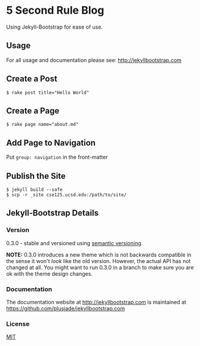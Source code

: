 # 5 Second Rule Blog

Using Jekyll-Bootstrap for ease of use.

## Usage

For all usage and documentation please see: <http://jekyllbootstrap.com>

## Create a Post

    $ rake post title="Hello World"

## Create a Page

    $ rake page name="about.md"

## Add Page to Navigation

Put `group: navigation` in the front-matter

## Publish the Site

    $ jekyll build --safe
    $ scp -r _site cse125.ucsd.edu:/path/to/site/

## Jekyll-Bootstrap Details

### Version

0.3.0 - stable and versioned using [semantic versioning](http://semver.org/).

**NOTE:** 0.3.0 introduces a new theme which is not backwards compatible in the sense it won't _look_ like the old version.
However, the actual API has not changed at all.
You might want to run 0.3.0 in a branch to make sure you are ok with the theme design changes.

### Documentation

The documentation website at <http://jekyllbootstrap.com> is maintained at https://github.com/plusjade/jekyllbootstrap.com


### License

[MIT](http://opensource.org/licenses/MIT)
